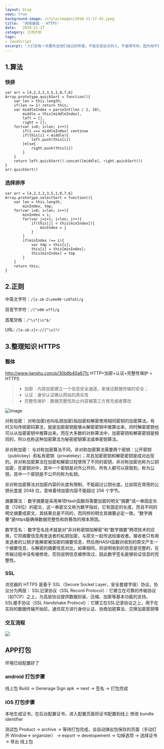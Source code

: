 ```yaml
---
layout: blog
news: true
background-image: /style/images/2018-11-17-43.jpeg
title:  "网络基础 - HTTPS"
date:   2018-11-17
category: 江河计划
tags:
- JavaScript
excerpt: "人们总有一天要失去他们自己的所爱。不能忍受这点的人，不值得可怜，因为他不是完整的人。"
---
```


## 1.算法

### 快排
    var arr = [4,2,3,2,3,5,1,0,7,6]
    Array.prototype.quickSort = function(){
    	var len = this.length;
    	if(len <= 1) return this;
    	var middleIndex = parseInt(len / 2, 10),
    		middle = this[middleIndex],
    		left = [],
    		right = [];
    	for(var i=0; i<len; i++){
    		if(i === middleIndex) continue
    		if(this[i] < middle){
    			left.push(this[i])
    		}else{
    			right.push(this[i])
    		}
    	}
    	return left.quickSort().concat([middle], right.quickSort())
    }
    arr.quickSort()

### 选择排序
    var arr = [4,2,3,2,3,5,1,0,7,6]
    Array.prototype.selectSort = function(){
    	var len = this.length,
    		minIndex, tmp;
    	for(var i=0; i<len; i++){
    		minIndex = i;
    		for(var j=i+1; j<len; j++){
    			if(this[j] < this[minIndex]){
    				minIndex = j
    			}
    		}
    		if(minIndex !== i){
    			var tmp = this[i];
    			this[i] = this[minIndex];
    			this[minIndex] = tmp
    		}
    	}
    	return this;
    }

## 2.正则

中英文字符：`/[a-zA-Z\u4e00-\u9fa5]/g`

双音节字符：`/[^x00-xff]/g`

首尾空格：`/^\s*|\s*$/`

URL: `/[a-zA-z]+://[^\s]*/`

## 3.整理知识 HTTPS
### 整体
http://www.jianshu.com/p/30b8b40a671c
HTTP+加密+认证+完整性保护 = HTTPS

> * 加密：内容加密建立一个信息安全通道，来保证数据传输的安全；
> * 认证：身份认证确认网站的真实性
> * 完整性保护：数据完整性防止内容被第三方冒充或者篡改

![image](https://note.youdao.com/yws/api/personal/file/WEBc8e6e21a3a5245dc9f8b863a33e2d4e2?method=download&shareKey=ff1adc00269e65e4e264d094c30795be)

对称加密：
对称加密(也叫私钥加密)指加密和解密使用相同密钥的加密算法。有时又叫传统密码算法，就是加密密钥能够从解密密钥中推算出来，同时解密密钥也可以从加密密钥中推算出来。而在大多数的对称算法中，加密密钥和解密密钥是相同的，所以也称这种加密算法为秘密密钥算法或单密钥算法。

非对称加密：
与对称加密算法不同，非对称加密算法需要两个密钥：公开密钥（publickey）和私有密钥（privatekey）；并且加密密钥和解密密钥是成对出现的。非对称加密算法在加密和解密过程使用了不同的密钥，非对称加密也称为公钥加密，在密钥对中，其中一个密钥是对外公开的，所有人都可以获取到，称为公钥，其中一个密钥是不公开的称为私钥。

非对称加密算法对加密内容的长度有限制，不能超过公钥长度。比如现在常用的公钥长度是 2048 位，意味着待加密内容不能超过 256 个字节。

摘要算法：
数字摘要是采用单项Hash函数将需要加密的明文“摘要”成一串固定长度（128位）的密文，这一串密文又称为数字指纹，它有固定的长度，而且不同的明文摘要成密文，其结果总是不同的，而同样的明文其摘要必定一致。“数字摘要“是https能确保数据完整性和防篡改的根本原因。

数字签名：
数字签名技术就是对“非对称密钥加解密”和“数字摘要“两项技术的应用，它将摘要信息用发送者的私钥加密，与原文一起传送给接收者。接收者只有用发送者的公钥才能解密被加密的摘要信息，然后用HASH函数对收到的原文产生一个摘要信息，与解密的摘要信息对比。如果相同，则说明收到的信息是完整的，在传输过程中没有被修改，否则说明信息被修改过，因此数字签名能够验证信息的完整性。

### SSL

浏览器的 HTTPS 是基于 SSL（Secure Socket Layer，安全套接字层）协议，协议分为两层：
SSL记录协议（SSL Record Protocol）：它建立在可靠的传输协议（如TCP）之上，为高层协议提供数据封装、压缩、加密等基本功能的支持。 
SSL握手协议（SSL Handshake Protocol）：它建立在SSL记录协议之上，用于在实际的数据传输开始前，通讯双方进行身份认证、协商加密算法、交换加密密钥等

### 交互流程

![](https://note.youdao.com/yws/api/personal/file/WEB5f274b7553a5c6c7b00f5d527e8862fb?method=download&shareKey=08b2ae2881f295b8e1494f39fd47ee81)

## APP打包
环境已经配置好了

### android 打包步骤
线上包
Build -> Generage Sign apk -> next -> 签名 -> 打包完成

### iOS 打包步骤
本地生成证书，在后台配置证书，进入配置页面将证书配置到线上
修改 bundle identifier

测试包
Product -> archive -> 等待打包完成，会自动弹出包保存的页面（手动打开 Window-> organizer） -> export -> developement -> 勾掉选项 -> 选择证书 -> 导出
线上包